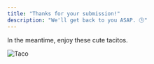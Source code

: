 ```yaml
---
title: "Thanks for your submission!"
description: "We'll get back to you ASAP. 🕒"
---
```


<div class="has-text-centered mb-1">
  <p>In the meantime, enjoy these cute tacitos.</p>
</div>

![Taco](https://media.giphy.com/media/pYCdxGyLFSwgw/source.gif)
